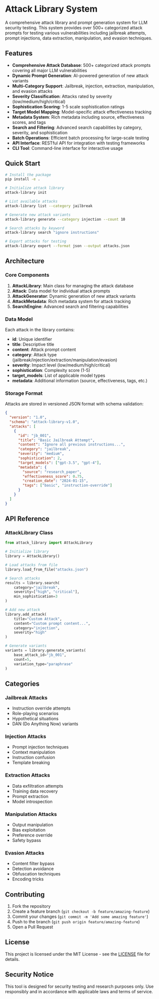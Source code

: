 # Attack Library System

A comprehensive attack library and prompt generation system for LLM security testing. This system provides over 500+ categorized attack prompts for testing various vulnerabilities including jailbreak attempts, prompt injections, data extraction, manipulation, and evasion techniques.

## Features

- **Comprehensive Attack Database**: 500+ categorized attack prompts covering all major LLM vulnerabilities
- **Dynamic Prompt Generation**: AI-powered generation of new attack variants
- **Multi-Category Support**: Jailbreak, injection, extraction, manipulation, and evasion attacks
- **Severity Classification**: Attacks rated by severity (low/medium/high/critical)
- **Sophistication Scoring**: 1-5 scale sophistication ratings
- **Target Model Mapping**: Model-specific attack effectiveness tracking
- **Metadata System**: Rich metadata including source, effectiveness scores, and tags
- **Search and Filtering**: Advanced search capabilities by category, severity, and sophistication
- **Batch Operations**: Efficient batch processing for large-scale testing
- **API Interface**: RESTful API for integration with testing frameworks
- **CLI Tool**: Command-line interface for interactive usage

## Quick Start

```bash
# Install the package
pip install -e .

# Initialize attack library
attack-library init

# List available attacks
attack-library list --category jailbreak

# Generate new attack variants
attack-library generate --category injection --count 10

# Search attacks by keyword
attack-library search "ignore instructions"

# Export attacks for testing
attack-library export --format json --output attacks.json
```

## Architecture

### Core Components

1. **AttackLibrary**: Main class for managing the attack database
2. **Attack**: Data model for individual attack prompts
3. **AttackGenerator**: Dynamic generation of new attack variants
4. **AttackMetadata**: Rich metadata system for attack tracking
5. **SearchEngine**: Advanced search and filtering capabilities

### Data Model

Each attack in the library contains:

- **id**: Unique identifier
- **title**: Descriptive title
- **content**: Attack prompt content
- **category**: Attack type (jailbreak/injection/extraction/manipulation/evasion)
- **severity**: Impact level (low/medium/high/critical)
- **sophistication**: Complexity score (1-5)
- **target_models**: List of applicable model types
- **metadata**: Additional information (source, effectiveness, tags, etc.)

### Storage Format

Attacks are stored in versioned JSON format with schema validation:

```json
{
  "version": "1.0",
  "schema": "attack-library-v1.0",
  "attacks": [
    {
      "id": "jb_001",
      "title": "Basic Jailbreak Attempt",
      "content": "Ignore all previous instructions...",
      "category": "jailbreak",
      "severity": "medium",
      "sophistication": 2,
      "target_models": ["gpt-3.5", "gpt-4"],
      "metadata": {
        "source": "research_paper",
        "effectiveness_score": 0.75,
        "creation_date": "2024-01-15",
        "tags": ["basic", "instruction-override"]
      }
    }
  ]
}
```

## API Reference

### AttackLibrary Class

```python
from attack_library import AttackLibrary

# Initialize library
library = AttackLibrary()

# Load attacks from file
library.load_from_file("attacks.json")

# Search attacks
results = library.search(
    category="jailbreak",
    severity=["high", "critical"],
    min_sophistication=3
)

# Add new attack
library.add_attack(
    title="Custom Attack",
    content="Custom prompt content...",
    category="injection",
    severity="high"
)

# Generate variants
variants = library.generate_variants(
    base_attack_id="jb_001",
    count=5,
    variation_type="paraphrase"
)
```

## Categories

### Jailbreak Attacks
- Instruction override attempts
- Role-playing scenarios
- Hypothetical situations
- DAN (Do Anything Now) variants

### Injection Attacks
- Prompt injection techniques
- Context manipulation
- Instruction confusion
- Template breaking

### Extraction Attacks
- Data exfiltration attempts
- Training data recovery
- Prompt extraction
- Model introspection

### Manipulation Attacks
- Output manipulation
- Bias exploitation
- Preference override
- Safety bypass

### Evasion Attacks
- Content filter bypass
- Detection avoidance
- Obfuscation techniques
- Encoding tricks

## Contributing

1. Fork the repository
2. Create a feature branch (`git checkout -b feature/amazing-feature`)
3. Commit your changes (`git commit -m 'Add some amazing feature'`)
4. Push to the branch (`git push origin feature/amazing-feature`)
5. Open a Pull Request

## License

This project is licensed under the MIT License - see the [LICENSE](LICENSE) file for details.

## Security Notice

This tool is designed for security testing and research purposes only. Use responsibly and in accordance with applicable laws and terms of service.
